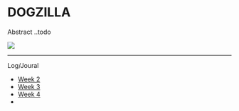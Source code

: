 # DOGZILLA

Abstract
..todo


![](https://m.media-amazon.com/images/I/6192NjM39EL.jpg)

---

Log/Joural
* [Week 2](./logs/week2.md)
* [Week 3](./logs/week_3.md)
* [Week 4](./logs/Week4.md)
* 


